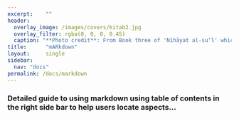 ```yaml
---
excerpt:	""
header:
  overlay_image: /images/covers/kitab2.jpg
  overlay_filter: rgba(0, 0, 0, 0.45)
  caption: "**Photo credit**: From Book three of 'Nihāyat al-su’l' which gives instructions on using lances. Dated 773/1371 (Add. MS. 18866, f. 113r)"
title:		"mARkdown"
layout:		single
sidebar:
  nav: "docs"
permalink: /docs/markdown
---
```


### Detailed guide to using markdown using table of contents in the right side bar to help users locate aspects...